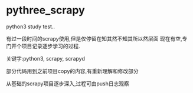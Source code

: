 # pythree_scrapy
python3 study test..

有过一段时间的scrapy使用,但是仅停留在知其然不知其所以然层面
现在有空,专门开个项目记录逐步学习的过程.

关键字:python3, scrapy, scrapyd

部分代码用到之前项目copy的内容,有重新理解和修改部分

从基础的scrapy项目逐步深入,过程可由push日志观察
